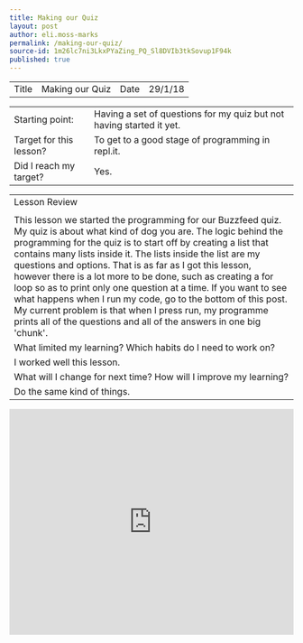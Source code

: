 ```yaml
---
title: Making our Quiz
layout: post
author: eli.moss-marks
permalink: /making-our-quiz/
source-id: 1m26lc7ni3LkxPYaZing_PQ_Sl8DVIb3tkSovup1F94k
published: true
---
```

<table>
  <tr>
    <td>Title</td>
    <td>Making our Quiz</td>
    <td>Date</td>
    <td>29/1/18</td>
  </tr>
</table>


<table>
  <tr>
    <td>Starting point:</td>
    <td>Having a set of questions for my quiz but not having started it yet.</td>
  </tr>
  <tr>
    <td>Target for this lesson?</td>
    <td>To get to a good stage of programming in repl.it.</td>
  </tr>
  <tr>
    <td>Did I reach my target? </td>
    <td>Yes.</td>
  </tr>
</table>


<table>
  <tr>
    <td>Lesson Review</td>
  </tr>
  <tr>
    <td></td>
  </tr>
  <tr>
    <td>This lesson we started the programming for our Buzzfeed quiz. My quiz is about what kind of dog you are. The logic behind the programming for the quiz is to start off by creating a list that contains many lists inside it. The lists inside the list are my questions and options. That is as far as I got this lesson, however there is a lot more to be done, such as creating a for loop so as to print only one question at a time. If you want to see what happens when I run my code, go to the bottom of this post. My current problem is that when I press run, my programme prints all of the questions and all of the answers in one big 'chunk'.</td>
  </tr>
  <tr>
    <td>What limited my learning? Which habits do I need to work on? </td>
  </tr>
  <tr>
    <td>I worked well this lesson.</td>
  </tr>
  <tr>
    <td>What will I change for next time? How will I improve my learning?</td>
  </tr>
  <tr>
    <td>Do the same kind of things.</td>
  </tr>
</table>

<iframe height="400px" width="100%" src="https://repl.it/@elimoss_marks/What-kind-of-dog-are-you-Quiz?lite=true" scrolling="no" frameborder="no" allowtransparency="true" allowfullscreen="true" sandbox="allow-forms allow-pointer-lock allow-popups allow-same-origin allow-scripts allow-modals"></iframe>
